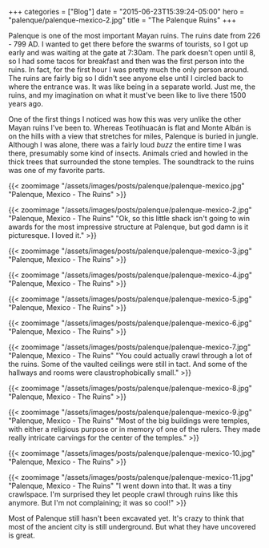 +++
categories = ["Blog"]
date = "2015-06-23T15:39:24-05:00"
hero = "palenque/palenque-mexico-2.jpg"
title = "The Palenque Ruins"
+++

Palenque is one of the most important Mayan ruins. The ruins date from 226 - 799 AD. I wanted to get there before the swarms of tourists, so I got up early and was waiting at the gate at 7:30am. The park doesn't open until 8, so I had some tacos for breakfast and then was the first person into the ruins. In fact, for the first hour I was pretty much the only person around. The ruins are fairly big so I didn't see anyone else until I circled back to where the entrance was. It was like being in a separate world. Just me, the ruins, and my imagination on what it must've been like to live there 1500 years ago.

One of the first things I noticed was how this was very unlike the other Mayan ruins I've been to. Whereas Teotihuacán is flat and Monte Albán is on the hills with a view that stretches for miles, Palenque is buried in jungle. Although I was alone, there was a fairly loud *buzz* the entire time I was there, presumably some kind of insects. Animals cried and howled in the thick trees that surrounded the stone temples. The soundtrack to the ruins was one of my favorite parts.

{{< zoomimage "/assets/images/posts/palenque/palenque-mexico.jpg" "Palenque, Mexico - The Ruins" >}}

{{< zoomimage "/assets/images/posts/palenque/palenque-mexico-2.jpg" "Palenque, Mexico - The Ruins" "Ok, so this little shack isn't going to win awards for the most impressive structure at Palenque, but god damn is it picturesque. I loved it." >}}

{{< zoomimage "/assets/images/posts/palenque/palenque-mexico-3.jpg" "Palenque, Mexico - The Ruins" >}}

{{< zoomimage "/assets/images/posts/palenque/palenque-mexico-4.jpg" "Palenque, Mexico - The Ruins" >}}

{{< zoomimage "/assets/images/posts/palenque/palenque-mexico-5.jpg" "Palenque, Mexico - The Ruins" >}}

{{< zoomimage "/assets/images/posts/palenque/palenque-mexico-6.jpg" "Palenque, Mexico - The Ruins" >}}

{{< zoomimage "/assets/images/posts/palenque/palenque-mexico-7.jpg" "Palenque, Mexico - The Ruins" "You could actually crawl through a lot of the ruins. Some of the vaulted ceilings were still in tact. And some of the hallways and rooms were claustrophobically small." >}}

{{< zoomimage "/assets/images/posts/palenque/palenque-mexico-8.jpg" "Palenque, Mexico - The Ruins" >}}

{{< zoomimage "/assets/images/posts/palenque/palenque-mexico-9.jpg" "Palenque, Mexico - The Ruins" "Most of the big buildings were temples, with either a religious purpose or in memory of one of the rulers. They made really intricate carvings for the center of the temples." >}}

{{< zoomimage "/assets/images/posts/palenque/palenque-mexico-10.jpg" "Palenque, Mexico - The Ruins" >}}

{{< zoomimage "/assets/images/posts/palenque/palenque-mexico-11.jpg" "Palenque, Mexico - The Ruins" "I went down into that. It was a tiny crawlspace. I'm surprised they let people crawl through ruins like this anymore. But I'm not complaining; it was so cool!" >}}

Most of Palenque still hasn't been excavated yet. It's crazy to think that most of the ancient city is still underground. But what they have uncovered is great.
